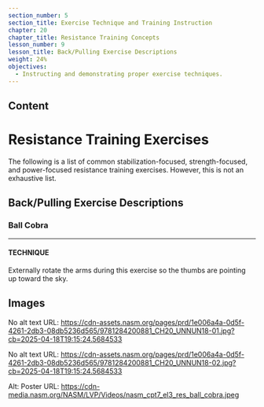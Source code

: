 ```yaml
---
section_number: 5
section_title: Exercise Technique and Training Instruction
chapter: 20
chapter_title: Resistance Training Concepts
lesson_number: 9
lesson_title: Back/Pulling Exercise Descriptions
weight: 24%
objectives:
  - Instructing and demonstrating proper exercise techniques.
---
```


## Content
# Resistance Training Exercises

The following is a list of common stabilization-focused, strength-focused, and power-focused resistance training exercises. However, this is not an exhaustive list.

## Back/Pulling Exercise Descriptions

### Ball Cobra

---

#### TECHNIQUE

Externally rotate the arms during this exercise so the thumbs are pointing up toward the sky.

## Images

No alt text
URL: https://cdn-assets.nasm.org/pages/prd/1e006a4a-0d5f-4261-2db3-08db5236d565/9781284200881_CH20_UNNUN18-01.jpg?cb=2025-04-18T19:15:24.5684533

No alt text
URL: https://cdn-assets.nasm.org/pages/prd/1e006a4a-0d5f-4261-2db3-08db5236d565/9781284200881_CH20_UNNUN18-02.jpg?cb=2025-04-18T19:15:24.5684533

Alt: Poster
URL: https://cdn-media.nasm.org/NASM/LVP/Videos/nasm_cpt7_el3_res_ball_cobra.jpeg